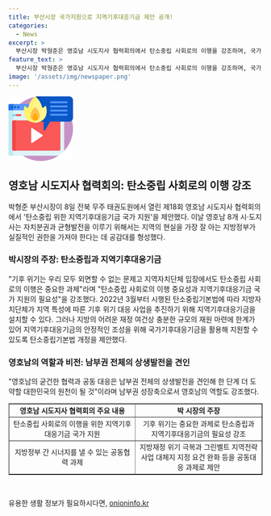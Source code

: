 ```yaml
---
title: 부산시장 국가지원으로 지역기후대응기금 제안 공개!
categories:
  - News
excerpt: >
  부산시장 박형준은 영호남 시도지사 협력회의에서 탄소중립 사회로의 이행을 강조하며, 국가 지원을 제안했습니다. 이에 8개 시·도지사가 자치분권과 균형발전을 위해 중앙정부에 건의하는 공동 성명서를 채택했는데, 이는 지방재정 위기 극복과 지역기후대응기금 국가 지원 등을 다루고 있습니다. 또한, 박 시장은 탄소중립기본법 개정을 제안하며, 영호남의 협력과 공동 대응이 한국의 상생발전을 견인할 것이라 강조했습니다.
feature_text: >
  부산시장 박형준은 영호남 시도지사 협력회의에서 탄소중립 사회로의 이행을 강조하며, 국가 지원을 제안했습니다. 이에 8개 시·도지사가 자치분권과 균형발전을 위해 중앙정부에 건의하는 공동 성명서를 채택했는데, 이는 지방재정 위기 극복과 지역기후대응기금 국가 지원 등을 다루고 있습니다. 또한, 박 시장은 탄소중립기본법 개정을 제안하며, 영호남의 협력과 공동 대응이 한국의 상생발전을 견인할 것이라 강조했습니다.
image: '/assets/img/newspaper.png'
---
```


<p><img src="/assets/img/news.png" alt="rentncar 속보" /></p>

<h2 data-ke-size="size26">영호남 시도지사 협력회의: 탄소중립 사회로의 이행 강조</h2>

<p data-ke-size="size16">박형준 부산시장이 8일 전북 무주 태권도원에서 열린 제18회 영호남 시도지사 협력회의에서 '탄소중립 위한 지역기후대응기금 국가 지원'을 제안했다. 이날 영호남 8개 시·도지사는 자치분권과 균형발전을 이루기 위해서는 지역의 현실을 가장 잘 아는 지방정부가 실질적인 권한을 가져야 한다는 데 공감대를 형성했다. </p>

<h3>박시장의 주장: 탄소중립과 지역기후대응기금</h3>

<p data-ke-size="size16">"기후 위기는 우리 모두 외면할 수 없는 문제고 지역자치단체 입장에서도 탄소중립 사회로의 이행은 중요한 과제"라며 "탄소중립 사회로의 이행 중요성과 지역기후대응기금 국가 지원의 필요성"을 강조했다. 2022년 3월부터 시행된 탄소중립기본법에 따라 지방자치단체가 지역 특성에 따른 기후 위기 대응 사업을 추진하기 위해 지역기후대응기금을 설치할 수 있다. 그러나 지방의 어려운 재정 여건상 충분한 규모의 재원 마련에 한계가 있어 지역기후대응기금의 안정적인 조성을 위해 국가기후대응기금을 활용해 지원할 수 있도록 탄소중립기본법 개정을 제안했다.</p>

<h3>영호남의 역할과 비전: 남부권 전체의 상생발전을 견인</h3>

<p data-ke-size="size16">"영호남의 굳건한 협력과 공동 대응은 남부권 전체의 상생발전을 견인해 한 단계 더 도약할 대한민국의 원천이 될 것"이라며 남부권 성장축으로서 영호남의 역할도 강조했다.</p>

<table style="width: 100%;" border="1">
<tbody>
<tr>
<td style="text-align: center; width: 303.4px; height: 17px;"><b>영호남 시도지사 협력회의 주요 내용</b></td>
<td style="text-align: center; width: 303.6px; height: 17px;"><b>박 시장의 주장</b></td>
</tr>
<tr>
<td style="text-align: center; height: 17px;">탄소중립 사회로의 이행을 위한 지역기후대응기금 국가 지원</td>
<td style="text-align: center; height: 17px;">기후 위기는 중요한 과제로 탄소중립과 지역기후대응기금의 필요성 강조</td>
</tr>
<tr>
<td style="text-align: center; height: 17px;">지방정부 간 시너지를 낼 수 있는 공동협력 과제</td>
<td style="text-align: center; height: 17px;">지방재정 위기 극복과 그린벨트 지역전략사업 대체지 지정 요건 완화 등을 공동대응 과제로 제안</td>
</tr>
</tbody>
</table>

<p data-ke-size="size16">&nbsp;</p>
유용한 생활 정보가 필요하시다면, <a href="https://onioninfo.kr" rel="dofollow">onioninfo.kr</a>


